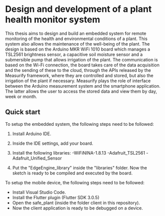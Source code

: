 # Design and development of a plant health monitor system

This thesis aims to design and build an embedded system for remote monitoring of the health and environmental conditions of a plant. This system also allows the maintenance of the well-being of the plant. The design is based on the Arduino MKR WiFi 1010 board which manages a TSL2561 brightness sensor, a capacitive soil moisture sensor and a submersible pump that allows irrigation of the plant. The communication is based on the Wi-Fi connection, the board takes care of the data acquisition and the sending of these to the cloud, through the APIs released by the Measurify framework, where they are controlled and stored, but also the irrigation of the plant if necessary. Measurify plays the role of interface between the Arduino measurement system and the smartphone application. The latter allows the user to access the stored data and view them by day, week or month.

## Quick start
To setup the embedded system, the following steps need to be followed:

1. Install Arduino IDE.

2. Inside the IDE settings, add your board.

3. Install the following libraries:
-WiFiNINA-1.8.13
-Adafruit_TSL2561
-Adafruit_Unified_Sensor

4. Put the "EdgeEngine_library" inside the "libraries" folder.
Now the sketch is ready to be compiled and executed by the board.

To setup the mobile device, the following steps need to be followed:

- Install Visual Studio Code.
- Install the Flutter plugin (Flutter SDK 3.0.5)
- Open the safe_plant (inside the folder client in this repository).
- Now the client application is ready to be debugged on a device.
